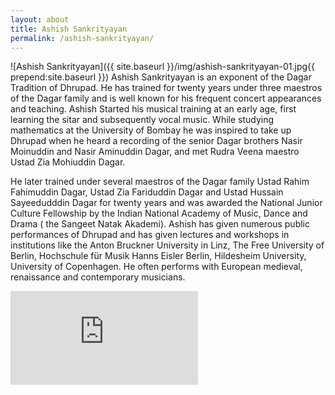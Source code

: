```yaml
---
layout: about
title: Ashish Sankrityayan
permalink: /ashish-sankrityayan/
---
```

![Ashish Sankrityayan]({{ site.baseurl }}/img/ashish-sankrityayan-01.jpg{{ prepend:site.baseurl }})
Ashish Sankrityayan is an exponent of the Dagar Tradition of Dhrupad. He has trained for twenty years under three maestros of the Dagar family and is well known for his frequent concert appearances and teaching. Ashish Started his musical training at an early age, first learning the sitar and subsequently vocal music. While studying mathematics at the University of Bombay he was inspired to take up Dhrupad when he heard a recording of the senior Dagar brothers Nasir Moinuddin and Nasir Aminuddin Dagar, and met Rudra Veena maestro Ustad Zia Mohiuddin Dagar.

He later trained under several maestros of the Dagar family Ustad Rahim Fahimuddin Dagar, Ustad Zia Fariduddin Dagar and Ustad Hussain Sayeedudddin Dagar for twenty years and was awarded the National Junior Culture Fellowship by the Indian National Academy of Music, Dance and Drama ( the Sangeet Natak Akademi). Ashish has given numerous public performances of Dhrupad and has given lectures and workshops in institutions like the Anton Bruckner University in Linz, The Free University of Berlin, Hochschule für Musik Hanns Eisler Berlin, Hildesheim University, University of Copenhagen. He often performs with European medieval, renaissance and contemporary musicians.

<div class="video-container"><iframe src="https://www.youtube.com/embed/0LtDvEG6M-E?rel=0" frameborder="0" allowfullscreen></iframe></div>
